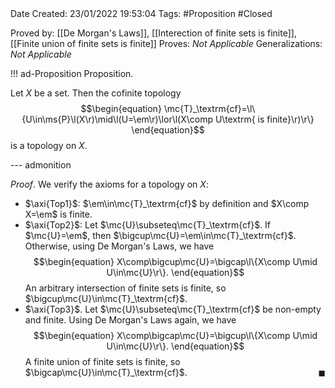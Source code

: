 <br />
<br />

Date Created: 23/01/2022 19:53:04
Tags: #Proposition #Closed 

Proved by: [[De Morgan's Laws]], [[Interection of finite sets is finite]], [[Finite union of finite sets is finite]]
Proves: _Not Applicable_
Generalizations: _Not Applicable_

!!! ad-Proposition Proposition.

Let $X$ be a set. Then the cofinite topology
$$\begin{equation}
    \mc{T}_\textrm{cf}=\l\{U\in\ms{P}\l(X\r)\mid\l(U=\em\r)\lor\l(X\comp U\textrm{ is finite}\r)\r\}
\end{equation}$$
is a topology on $X$.

--- admonition

_Proof_. We verify the axioms for a topology on $X$:
* $\axi{Top1}$: $\em\in\mc{T}_\textrm{cf}$ by definition and $X\comp X=\em$ is finite.
* $\axi{Top2}$: Let $\mc{U}\subseteq\mc{T}_\textrm{cf}$. If $\mc{U}=\em$, then $\bigcup\mc{U}=\em\in\mc{T}_\textrm{cf}$. Otherwise, using De Morgan's Laws, we have
$$\begin{equation}
    X\comp\bigcup\mc{U}=\bigcap\l\{X\comp U\mid U\in\mc{U}\r\}.
\end{equation}$$
An arbitrary intersection of finite sets is finite, so $\bigcup\mc{U}\in\mc{T}_\textrm{cf}$.
* $\axi{Top3}$. Let $\mc{U}\subseteq\mc{T}_\textrm{cf}$ be non-empty and finite. Using De Morgan's Laws again, we have
$$\begin{equation}
    X\comp\bigcap\mc{U}=\bigcup\l\{X\comp U\mid U\in\mc{U}\r\}.
\end{equation}$$
A finite union of finite sets is finite, so $\bigcap\mc{U}\in\mc{T}_\textrm{cf}$.<span style="float:right;">$\blacksquare$</span>
